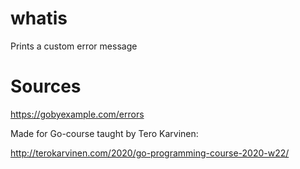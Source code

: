 # whatis
Prints a custom error message
# Sources
https://gobyexample.com/errors

Made for Go-course taught by Tero Karvinen:

http://terokarvinen.com/2020/go-programming-course-2020-w22/
